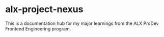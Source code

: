 # alx-project-nexus
This is a documentation hub for my major learnings from the ALX ProDev Frontend Engineering program.
